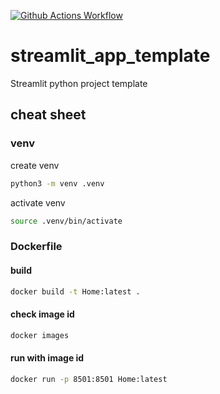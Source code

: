 [![Github Actions Workflow](https://github.com/DiogoCarapito/streamlit_app_template/actions/workflows/main.yaml/badge.svg)](https://github.com/DiogoCarapito/streamlit_app_template/actions/workflows/main.yaml)

# streamlit_app_template
Streamlit python project template

## cheat sheet

###  venv
create venv
```bash
python3 -m venv .venv
```
activate venv
```bash
source .venv/bin/activate
```

### Dockerfile

#### build
```bash
docker build -t Home:latest .
````

#### check image id
```bash
docker images
````

#### run with image id
```bash
docker run -p 8501:8501 Home:latest
````

